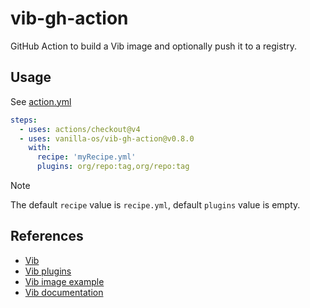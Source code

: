 # vib-gh-action

GitHub Action to build a Vib image and optionally push it to a registry.

## Usage

See [action.yml](action.yml)

```yml
steps:
  - uses: actions/checkout@v4
  - uses: vanilla-os/vib-gh-action@v0.8.0
    with:
      recipe: 'myRecipe.yml'
      plugins: org/repo:tag,org/repo:tag
```

> [!NOTE]
> The default `recipe` value is `recipe.yml`, default `plugins` value is empty.

## References

- [Vib](https://github.com/Vanilla-OS/Vib)
- [Vib plugins](https://github.com/Vanilla-OS/vib-plugin)
- [Vib image example](https://github.com/Vanilla-OS/desktop-image)
- [Vib documentation](https://docs.vanillaos.org/collections/vib)
